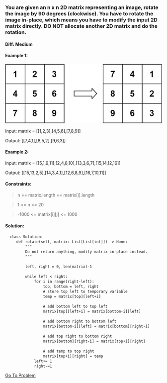 ### You are given an n x n 2D matrix representing an image, rotate the image by 90 degrees (clockwise). You have to rotate the image in-place, which means you have to modify the input 2D matrix directly. DO NOT allocate another 2D matrix and do the rotation.
 
#### Diff: Medium

#### Example 1:


<img src="https://github.com/adityanaranje/Striver-s-SDE-Sheet/blob/main/Arrays%20Part%20II/rotate_matrix.jpg">

Input: matrix = [[1,2,3],[4,5,6],[7,8,9]]

Output: [[7,4,1],[8,5,2],[9,6,3]]


#### Example 2:

Input: matrix = [[5,1,9,11],[2,4,8,10],[13,3,6,7],[15,14,12,16]]

Output: [[15,13,2,5],[14,3,4,1],[12,6,8,9],[16,7,10,11]] 

#### Constraints:

> n == matrix.length == matrix[i].length

> 1 <= n <= 20

> -1000 <= matrix[i][j] <= 1000

#### Solution:

      class Solution:
         def rotate(self, matrix: List[List[int]]) -> None:
             """
             Do not return anything, modify matrix in-place instead.
             """

             left, right = 0, len(matrix)-1

             while left < right:
                 for i in range(right-left):
                     top, bottom = left, right
                     # store top left to temporary variable
                     temp = matrix[top][left+i]

                     # add bottom left to top left
                     matrix[top][left+i] = matrix[bottom-i][left]

                     # add bottom right to bottom left
                     matrix[bottom-i][left] = matrix[bottom][right-i]

                     # add top right to bottom right
                     matrix[bottom][right-i] = matrix[top+i][right]

                     # add temp to top right
                     matrix[top+i][right] = temp
                 left+= 1
                 right-=1
            
            
  [Go To Problem](https://leetcode.com/problems/rotate-image/)
